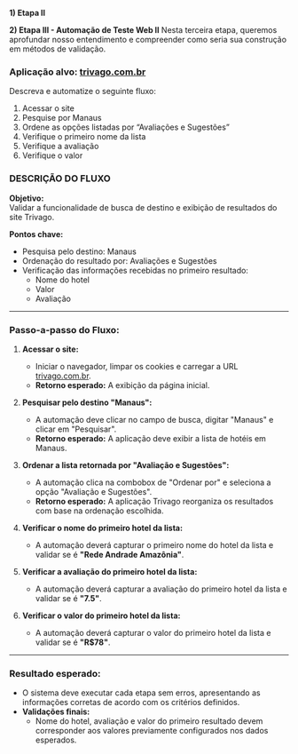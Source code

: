 **1) Etapa II**

**2) Etapa III - Automação de Teste Web II**
Nesta terceira etapa, queremos aprofundar nosso entendimento e compreender como seria sua construção em métodos de validação. 

### Aplicação alvo: [trivago.com.br](https://www.trivago.com.br)

Descreva e automatize o seguinte fluxo: 

1. Acessar o site
2. Pesquise por Manaus
3. Ordene as opções listadas por “Avaliações e Sugestões”
4. Verifique o primeiro nome da lista
5. Verifique a avaliação
6. Verifique o valor


### DESCRIÇÃO DO FLUXO

**Objetivo:**  
Validar a funcionalidade de busca de destino e exibição de resultados do site Trivago.  

**Pontos chave:**
- Pesquisa pelo destino: Manaus  
- Ordenação do resultado por: Avaliações e Sugestões  
- Verificação das informações recebidas no primeiro resultado:  
  - Nome do hotel  
  - Valor  
  - Avaliação  

---

### Passo-a-passo do Fluxo:

1. **Acessar o site:**  
   - Iniciar o navegador, limpar os cookies e carregar a URL [trivago.com.br](http://www.trivago.com.br).  
   - **Retorno esperado:** A exibição da página inicial.  

2. **Pesquisar pelo destino "Manaus":**  
   - A automação deve clicar no campo de busca, digitar "Manaus" e clicar em "Pesquisar".  
   - **Retorno esperado:** A aplicação deve exibir a lista de hotéis em Manaus.  

3. **Ordenar a lista retornada por "Avaliação e Sugestões":**  
   - A automação clica na combobox de "Ordenar por" e seleciona a opção "Avaliação e Sugestões".  
   - **Retorno esperado:** A aplicação Trivago reorganiza os resultados com base na ordenação escolhida.  

4. **Verificar o nome do primeiro hotel da lista:**  
   - A automação deverá capturar o primeiro nome do hotel da lista e validar se é **"Rede Andrade Amazônia"**.  

5. **Verificar a avaliação do primeiro hotel da lista:**  
   - A automação deverá capturar a avaliação do primeiro hotel da lista e validar se é **"7.5"**.  

6. **Verificar o valor do primeiro hotel da lista:**  
   - A automação deverá capturar o valor do primeiro hotel da lista e validar se é **"R$78"**.  

---

### Resultado esperado:
- O sistema deve executar cada etapa sem erros, apresentando as informações corretas de acordo com os critérios definidos.  
- **Validações finais:**  
  - Nome do hotel, avaliação e valor do primeiro resultado devem corresponder aos valores previamente configurados nos dados esperados.  
